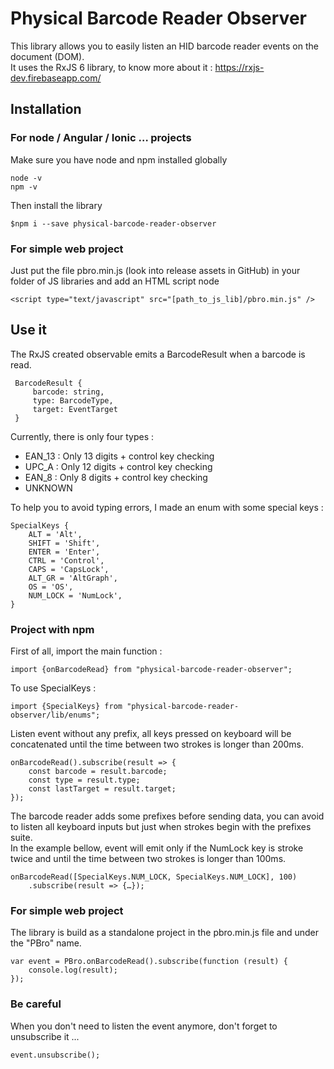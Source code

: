 # Physical Barcode Reader Observer

This library allows you to easily listen an HID barcode reader events on the document (DOM).  
It uses the RxJS 6 library, to know more about it : https://rxjs-dev.firebaseapp.com/

## Installation
### For node / Angular / Ionic … projects
Make sure you have node and npm installed globally

    node -v
    npm -v
    
Then install the library
   
    $npm i --save physical-barcode-reader-observer 
    
### For simple web project
Just put the file pbro.min.js (look into release assets in GitHub) in your folder of JS libraries and add an HTML script node 

    <script type="text/javascript" src="[path_to_js_lib]/pbro.min.js" />
    
## Use it

The RxJS created observable emits a BarcodeResult when a barcode is read.

     BarcodeResult {
         barcode: string,
         type: BarcodeType,
         target: EventTarget
     }
    
Currently, there is only four types :
  - EAN_13 : Only 13 digits + control key checking
  - UPC_A : Only 12 digits + control key checking
  - EAN_8 : Only 8 digits + control key checking
  - UNKNOWN
  
To help you to avoid typing errors, I made an enum with some special keys :

    SpecialKeys {
        ALT = 'Alt',
        SHIFT = 'Shift',
        ENTER = 'Enter',
        CTRL = 'Control',
        CAPS = 'CapsLock',
        ALT_GR = 'AltGraph',
        OS = 'OS',
        NUM_LOCK = 'NumLock',
    }

### Project with npm

First of all, import the main function :

    import {onBarcodeRead} from "physical-barcode-reader-observer";
    
To use SpecialKeys :

    import {SpecialKeys} from "physical-barcode-reader-observer/lib/enums";

Listen event without any prefix, all keys pressed on keyboard will be concatenated until the time between two strokes is longer than 200ms.

    onBarcodeRead().subscribe(result => {
        const barcode = result.barcode;
        const type = result.type;
        const lastTarget = result.target;
    });
    
The barcode reader adds some prefixes before sending data, you can avoid to listen all keyboard inputs but just when strokes begin with the prefixes suite.  
In the example bellow, event will emit only if the NumLock key is stroke twice and until the time between two strokes is longer than 100ms.

    onBarcodeRead([SpecialKeys.NUM_LOCK, SpecialKeys.NUM_LOCK], 100)
        .subscribe(result => {…});
    
### For simple web project
The library is build as a standalone project in the pbro.min.js file and under the "PBro" name.  

    var event = PBro.onBarcodeRead().subscribe(function (result) {
        console.log(result);
    });

### Be careful
When you don't need to listen the event anymore, don't forget to unsubscribe it ...

    event.unsubscribe();
